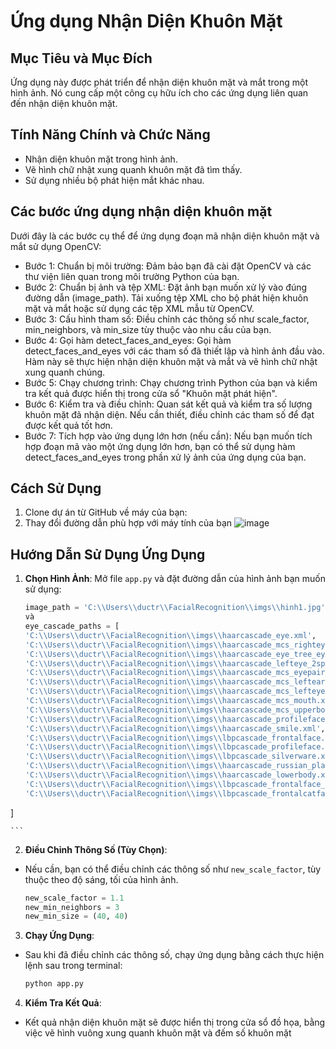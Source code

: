 # Ứng dụng Nhận Diện Khuôn Mặt 

## Mục Tiêu và Mục Đích
Ứng dụng này được phát triển để nhận diện khuôn mặt và mắt trong một hình ảnh. Nó cung cấp một công cụ hữu ích cho các ứng dụng liên quan đến nhận diện khuôn mặt.

## Tính Năng Chính và Chức Năng
- Nhận diện khuôn mặt trong hình ảnh.
- Vẽ hình chữ nhật xung quanh khuôn mặt đã tìm thấy.
- Sử dụng nhiều bộ phát hiện mắt khác nhau.
## Các bước ứng dụng nhận diện khuôn mặt
Dưới đây là các bước cụ thể để ứng dụng đoạn mã nhận diện khuôn mặt và mắt sử dụng OpenCV:
- Bước 1: Chuẩn bị môi trường:
Đảm bảo bạn đã cài đặt OpenCV và các thư viện liên quan trong môi trường Python của bạn.
- Bước 2: Chuẩn bị ảnh và tệp XML:
Đặt ảnh bạn muốn xử lý vào đúng đường dẫn (image_path).
Tải xuống tệp XML cho bộ phát hiện khuôn mặt và mắt hoặc sử dụng các tệp XML mẫu từ OpenCV.
- Bước 3: Cấu hình tham số:
Điều chỉnh các thông số như scale_factor, min_neighbors, và min_size tùy thuộc vào nhu cầu của bạn.
- Bước 4: Gọi hàm detect_faces_and_eyes:
Gọi hàm detect_faces_and_eyes với các tham số đã thiết lập và hình ảnh đầu vào.
Hàm này sẽ thực hiện nhận diện khuôn mặt và mắt và vẽ hình chữ nhật xung quanh chúng.
- Bước 5: Chạy chương trình:
Chạy chương trình Python của bạn và kiểm tra kết quả được hiển thị trong cửa sổ "Khuôn mặt phát hiện".
- Bước 6: Kiểm tra và điều chỉnh:
Quan sát kết quả và kiểm tra số lượng khuôn mặt đã nhận diện.
Nếu cần thiết, điều chỉnh các tham số để đạt được kết quả tốt hơn.
- Bước 7: Tích hợp vào ứng dụng lớn hơn (nếu cần):
Nếu bạn muốn tích hợp đoạn mã vào một ứng dụng lớn hơn, bạn có thể sử dụng hàm detect_faces_and_eyes trong phần xử lý ảnh của ứng dụng của bạn.


## Cách Sử Dụng
1. Clone dự án từ GitHub về máy của bạn:
2. Thay đổi đường dẫn phù hợp với máy tính của bạn
![image](https://github.com/DucTrung1/Facial-recognition/assets/148746928/f33403ef-d929-4d9d-9e7e-e68589d3938e)
## Hướng Dẫn Sử Dụng Ứng Dụng

1. **Chọn Hình Ảnh**: Mở file `app.py` và đặt đường dẫn của hình ảnh bạn muốn sử dụng:

    ```python
    image_path = 'C:\\Users\\ductr\\FacialRecognition\\imgs\\hinh1.jpg'
    và
    eye_cascade_paths = [
    'C:\\Users\\ductr\\FacialRecognition\\imgs\\haarcascade_eye.xml',
    'C:\\Users\\ductr\\FacialRecognition\\imgs\\haarcascade_mcs_righteye.xml',
    'C:\\Users\\ductr\\FacialRecognition\\imgs\\haarcascade_eye_tree_eyeglasses.xml',
    'C:\\Users\\ductr\\FacialRecognition\\imgs\\haarcascade_lefteye_2splits.xml',
    'C:\\Users\\ductr\\FacialRecognition\\imgs\\haarcascade_mcs_eyepair_big.xml',
    'C:\\Users\\ductr\\FacialRecognition\\imgs\\haarcascade_mcs_leftear.xml',
    'C:\\Users\\ductr\\FacialRecognition\\imgs\\haarcascade_mcs_lefteye.xml',
    'C:\\Users\\ductr\\FacialRecognition\\imgs\\haarcascade_mcs_mouth.xml',
    'C:\\Users\\ductr\\FacialRecognition\\imgs\\haarcascade_mcs_upperbody.xml',
    'C:\\Users\\ductr\\FacialRecognition\\imgs\\haarcascade_profileface.xml',
    'C:\\Users\\ductr\\FacialRecognition\\imgs\\haarcascade_smile.xml',
    'C:\\Users\\ductr\\FacialRecognition\\imgs\\lbpcascade_frontalface.xml',
    'C:\\Users\\ductr\\FacialRecognition\\imgs\\lbpcascade_profileface.xml',
    'C:\\Users\\ductr\\FacialRecognition\\imgs\\lbpcascade_silverware.xml',
    'C:\\Users\\ductr\\FacialRecognition\\imgs\\haarcascade_russian_plate_number.xml',
    'C:\\Users\\ductr\\FacialRecognition\\imgs\\haarcascade_lowerbody.xml',
    'C:\\Users\\ductr\\FacialRecognition\\imgs\\lbpcascade_frontalface_improved.xml',
    'C:\\Users\\ductr\\FacialRecognition\\imgs\\lbpcascade_frontalcatface.xml'
]

    ```

2. **Điều Chỉnh Thông Số (Tùy Chọn)**:
- Nếu cần, bạn có thể điều chỉnh các thông số như `new_scale_factor`, tùy thuộc theo độ sáng, tối của hình ảnh.

    ```python
    new_scale_factor = 1.1
    new_min_neighbors = 3
    new_min_size = (40, 40)
    ```

3. **Chạy Ứng Dụng**:
  - Sau khi đã điều chỉnh các thông số, chạy ứng dụng bằng cách thực hiện lệnh sau trong terminal:

    ```bash
    python app.py
    ```

4. **Kiểm Tra Kết Quả**:
- Kết quả nhận diện khuôn mặt sẽ được hiển thị trong cửa sổ đồ họa, bằng việc vẽ hình vuông xung quanh khuôn mặt và đếm số khuôn mặt

